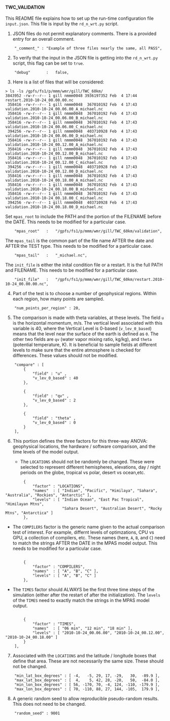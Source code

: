#### TWC_VALIDATION ####

This README file explains how to set up the run-time configuration file `input.json`. This file is input by the `rd_n_wrt.py` script.

1. JSON files do not permit explanatory comments. There is a provided entry for an overall comment.
```
	"_comment_" : "Example of three files nearly the same, all PASS",
```

2. To verify that the input in the JSON file is getting into the `rd_n_wrt.py` script, this flag can be set to `true`. 
```
	"debug"       :   false,
```

3. Here is a list of files that will be considered:
```
> ls -ls /gpfs/fs1/p/mmm/wmr/gill/TWC_60km/
3843952 -rw-r--r-- 1 gill nmmm0048 3936197352 Feb  4 17:44 restart.2010-10-24_00.00.00.nc
 358416 -rw-r--r-- 1 gill nmmm0048  367010192 Feb  4 17:43 validation.2010-10-24_00.06.00_A_michael.nc
 358416 -rw-r--r-- 1 gill nmmm0048  367010192 Feb  4 17:43 validation.2010-10-24_00.06.00_B_michael.nc
 358416 -rw-r--r-- 1 gill nmmm0048  367010192 Feb  4 17:43 validation.2010-10-24_00.06.00_C_michael.nc
 394256 -rw-r--r-- 1 gill nmmm0048  403710928 Feb  4 17:43 validation.2010-10-24_00.06.00_D_michael.nc
 358416 -rw-r--r-- 1 gill nmmm0048  367010192 Feb  4 17:43 validation.2010-10-24_00.12.00_A_michael.nc
 358416 -rw-r--r-- 1 gill nmmm0048  367010192 Feb  4 17:43 validation.2010-10-24_00.12.00_B_michael.nc
 358416 -rw-r--r-- 1 gill nmmm0048  367010192 Feb  4 17:43 validation.2010-10-24_00.12.00_C_michael.nc
 394256 -rw-r--r-- 1 gill nmmm0048  403710928 Feb  4 17:43 validation.2010-10-24_00.12.00_D_michael.nc
 358416 -rw-r--r-- 1 gill nmmm0048  367010192 Feb  4 17:43 validation.2010-10-24_00.18.00_A_michael.nc
 358416 -rw-r--r-- 1 gill nmmm0048  367010192 Feb  4 17:43 validation.2010-10-24_00.18.00_B_michael.nc
 358416 -rw-r--r-- 1 gill nmmm0048  367010192 Feb  4 17:43 validation.2010-10-24_00.18.00_C_michael.nc
 394256 -rw-r--r-- 1 gill nmmm0048  403710928 Feb  4 17:43 validation.2010-10-24_00.18.00_D_michael.nc
```

Set `mpas_root` to include the PATH and the portion of the FILENAME before the DATE. This needs to be modified for a particular case.
```
	"mpas_root"   :   "/gpfs/fs1/p/mmm/wmr/gill/TWC_60km/validation",
```

The `mpas_tail` is the common part of the file name AFTER the date and AFTER the TEST type. This needs to be modified for a particular case.
```
	"mpas_tail"   :   "_michael.nc",
```

The `init_file` is either the inital condition file or a restart. It is the full PATH and FILENAME. This needs to be modified for a particular case.
```
	"init_file"   :   "/gpfs/fs1/p/mmm/wmr/gill/TWC_60km/restart.2010-10-24_00.00.00.nc",
```

4. Part of the test is to choose a number of geophysical regions. Within each region, how many points are sampled.
```
	"num_points_per_region" : 20,
```

5. The comparison is made with theta variables, at these levels. The field `u` is the horizontal momentum, m/s. The vertical level associated with this variable is 40, where the Vertical Level is 0-based (`v_lev_0_based`) means that the level near the surface of the earth is defined as `0`. The other two fields are `qv` (water vapor mixing ratio, kg/kg), and `theta` (potential temperature, K). It is beneficial to sample fields at different levels to make sure that the entire atmosphere is checked for differences. These values should not be modified.
```
	"compare" : [ 
		{
			"field" : "u" , 
			"v_lev_0_based" : 40
		},

		{
			"field" : "qv" , 
			"v_lev_0_based" : 2
		},

		{
			"field" : "theta" , 
			"v_lev_0_based" : 0
		}
	],
```

6. This portion defines the three factors for this three-way ANOVA: geophysical locations, the hardware / software comparison, and the time levels of the model output. 

   - The `LOCATIONS` should not be randomly be changed. These were selected to represent different hemispheres, elevations, day / night periods on the globe, tropical vs polar, desert vs ocean,etc. 
```
		{
			"factor" : "LOCATIONS",
			"names"  : [ "Indian", "Pacific", "Himilaya", "Sahara", "Australia", "Rockies", "Antarctic" ],
			"levels" : [ "Indian Ocean", "East Pac Tropical", "Himilayan Mtns", 
			             "Sahara Desert", "Australian Desert", "Rocky Mtns", "Antarctica" ]
		},
```

   - The `COMPILERS` factor is the generic name given to the actual comparison test of interest. For example, differnt levels of optimzations, CPU vs GPU, a collection of compilers, etc. These names (here, `A`, `B`, and `C`) need to match the strings AFTER the DATE in the MPAS model output. This needs to be modified for a particular case.
```
		
		{
			"factor" : "COMPILERS",
			"names"  : [ "A", "B", "C" ],
			"levels" : [ "A", "B", "C" ] 
		},
```

   - The `TIMES` factor should ALWAYS be the first three time steps of the simulation (either after the restart of after the initialization).  The `levels` of the `TIMES` need to exactly match the strings in the MPAS model output.
```
		
		{
			"factor" : "TIMES",
			"names"  : [ "06 min", "12 min", "18 min" ],
			"levels" : [ "2010-10-24_00.06.00", "2010-10-24_00.12.00", "2010-10-24_00.18.00" ]
		}
	],
```

7. Associated with the `LOCATIONS` and the latitude / longitude boxes that define that area. These are not necessarily the same size. These should not be changed.
```
	"min_lat_box_degrees" : [ -4,   -5, 29, 17, -29,   30,  -89.9 ],
	"max_lat_box_degrees" : [  4,    5, 42, 28, -20,   50,  -84.0 ],
	"min_lon_box_degrees" : [ 56, -170, 70, -4, 124, -110, -179.9 ],
	"max_lon_box_degrees" : [ 70, -110, 88, 27, 144, -105,  179.9 ],
```

8. A generic random seed to allow reproducible pseudo-random results. This does not need to be changed.
```
	"random_seed" : 9001
```
